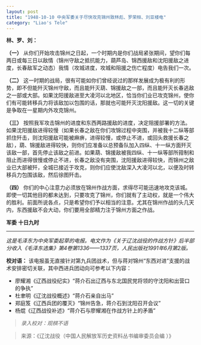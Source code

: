 ```yaml
---
layout: post
title: "1948-10-10 中央军委关于尽快攻克锦州致林彪、罗荣桓、刘亚楼电"
category: "Liao's Tele"
---
```

**林、罗、刘：**

**（一）** 从你们开始攻击锦州之日起，一个时期内是你们战局紧张期间，望你们每两日或每三日以敌情（锦州守敌之抵抗能力，葫芦岛、锦西援敌和沈阳援敌之进度，长春敌军之动态）我情（攻城进度，攻城和阻援之伤亡程度）电告我们一次。

**（二）** 这一时期的战局，很有可能如你们曾经说过的那样发展成为极有利的形势，即不但能歼灭锦州守敌，而且能歼灭葫、锦援敌之一部，而且能歼灭长春逃敌之一部或大部。如果沈阳援敌进至大凌河以北地区，恰当你们业已攻克锦州，使你们有可能转移兵力将该敌加以包围的话，那就也可能歼灭沈阳援敌。这一切的关键是争取在一星期内外攻克锦州。

**（三）** 按照我军攻击锦州的进度和东西两路援敌的进度，决定阻援部署的方法。如果沈阳援敌进得较慢（如果长春之敌在你们攻锦过程中突围，并被我十二纵等部抓住歼击，则沈阳援敌可能被麻痹，进得较慢，或停止不进，或回头救援长春之敌），葫、锦援敌进得较快，则你们应准备以总预备队加入四纵、十一纵方面歼灭该敌一部，首先停止该敌之前进。如果葫、锦援敌被我四纵、十一纵等部所箝制和阻止而进得很慢或停止不进，长春之敌没有突围，沈阳援敌进得较快，而锦州之敌业已大部被歼，全城已接近于攻克，则你们应使沈敌深入大凌河以北，以便及时转移兵力包围该敌，然后徐图歼击。

**（四）** 你们的中心注意力必须放在锦州作战方面，求得尽可能迅速地攻克该城。即使一切其他目的都未达到，只要攻克了锦州，你们就有了主动权，就是一个伟大的胜利。前面所说各点，只是希望你们予以相当的注意。尤其在锦州作战的头几天内，东西援敌不会大动，你们要用全部精力注于锦州方面之作战。

**军委**
**十日九时**

---
*这是毛泽东为中央军委起草的电报。电文作为《关于辽沈战役的作战方针》后半部分收入《毛泽东选集》第4卷第1336——1337页，人民出版社1991年6月第2版。*

**校对语：**
该电报虽无直接针对第九兵团战术，但与蒋对锦州“东西对进”支援的战术安排密切关联，其中西进兵团动向可参考以下内容：
* 廖耀湘《辽西战役纪实》“蒋介石出辽西与东北国民党将领的守沈阳和出营口的争执”
* 杜聿明《辽沈战役概述》“蒋介石亲自出马”
* 郑庭笈《辽西兵团的覆灭》“锦州告急，蒋介石到沈阳召开会议”
* 杨焜《辽西战役补述》“蒋介石与廖耀湘在作战方针上的矛盾”

> *录入校对：观棋不语*

> 来源：《辽沈战役（中国人民解放军历史资料丛书编审委员会编 ）》
